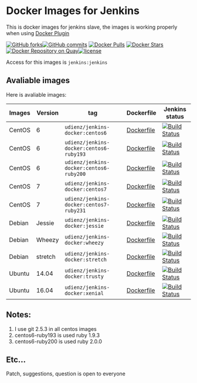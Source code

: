 Docker Images for Jenkins
=====================

This is docker images for jenkins slave, the images is working properly when using [Docker Plugin](https://wiki.jenkins-ci.org/display/JENKINS/Docker+Plugin)

[![GitHub forks](https://img.shields.io/github/forks/badges/shields.svg?style=social&label=Fork&maxAge=2592000?style=flat-square)](https://github.com/udienz/jenkins-docker)[![GitHub commits](https://img.shields.io/github/commits-since/udienz/jenkins-docker/0.1.svg?maxAge=2592000)]() [![Docker Pulls](https://img.shields.io/docker/pulls/udienz/jenkins-docker.svg?maxAge=2592000)](https://hub.docker.com/r/udienz/jenkins-docker) [![Docker Stars](https://img.shields.io/docker/stars/udienz/jenkins-docker.svg?maxAge=2592000)](https://hub.docker.com/r/udienz/jenkins-docker) [![Docker Repository on Quay](https://quay.io/repository/udienz/jenkins/status "Docker Repository on Quay")](https://quay.io/repository/udienz/jenkins)[![license](https://img.shields.io/github/license/udienz/jenkins-docker.svg?maxAge=2592000?style=flat-square)](https://github.com/udienz/jenkins-docker)

Access for this images is `jenkins:jenkins`

Avaliable images
----------------

Here is avaliable images:

Images | Version | tag |  Dockerfile | Jenkins status
--- | --- | --- | --- | ---
CentOS | 6 | `udienz/jenkins-docker:centos6` | [Dockerfile][2] | [![Build Status](https://jenkins.mahyudd.in/job/docker-centos6/badge/icon)](http://jenkins.mahyudd.in/job/docker-centos6)
CentOS | 6 | `udienz/jenkins-docker:centos6-ruby193` | [Dockerfile][3] | [![Build Status](https://jenkins.mahyudd.in/job/docker-centos6-ruby193/badge/icon)](http://jenkins.mahyudd.in/job/docker-centos6-ruby193)
CentOS | 6 | `udienz/jenkins-docker:centos6-ruby200` | [Dockerfile][4] | [![Build Status](https://jenkins.mahyudd.in/job/docker-centos6-ruby200/badge/icon)](http://jenkins.mahyudd.in/job/docker-centos6-ruby200)
CentOS | 7 | `udienz/jenkins-docker:centos7` | [Dockerfile][5] | [![Build Status](https://jenkins.mahyudd.in/job/docker-centos7/badge/icon)](http://jenkins.mahyudd.in/job/docker-centos7)
CentOS | 7 | `udienz/jenkins-docker:centos7-ruby231` | [Dockerfile][10] | [![Build Status](https://jenkins.mahyudd.in/job/docker-centos7-ruby231/badge/icon)](http://jenkins.mahyudd.in/job/docker-centos7)
Debian | Jessie | `udienz/jenkins-docker:jessie`  | [Dockerfile][1] | [![Build Status](https://jenkins.mahyudd.in/job/docker-jessie/badge/icon)](http://jenkins.mahyudd.in/job/docker-jessie)
Debian | Wheezy | `udienz/jenkins-docker:wheezy`  | [Dockerfile][8] | [![Build Status](https://jenkins.mahyudd.in/job/docker-wheezy/badge/icon)](http://jenkins.mahyudd.in/job/docker-wheezy)
Debian | stretch | `udienz/jenkins-docker:stretch`  | [Dockerfile][8] | [![Build Status](https://jenkins.mahyudd.in/job/docker-stretch/badge/icon)](http://jenkins.mahyudd.in/job/docker-stretch)
Ubuntu | 14.04 | `udienz/jenkins-docker:trusty` | [Dockerfile][6] | [![Build Status](https://jenkins.mahyudd.in/job/docker-trusty/badge/icon)](http://jenkins.mahyudd.in/job/docker-trusty)
Ubuntu | 16.04 | `udienz/jenkins-docker:xenial` | [Dockerfile][7] | [![Build Status](https://jenkins.mahyudd.in/job/docker-xenial/badge/icon)](http://jenkins.mahyudd.in/job/docker-xenial)

Notes:
-----
1. I use git 2.5.3 in all centos images
2. centos6-ruby193 is used ruby 1.9.3
3. centos6-ruby200 is used ruby 2.0.0

[1]: https://github.com/udienz/jenkins-docker/blob/master/jessie/Dockerfile
[2]: https://github.com/udienz/jenkins-docker/blob/master/centos6/Dockerfile
[3]: https://github.com/udienz/jenkins-docker/blob/master/centos6-ruby193/Dockerfile
[4]: https://github.com/udienz/jenkins-docker/blob/master/centos6-ruby200/Dockerfile
[5]: https://github.com/udienz/jenkins-docker/blob/master/centos7/Dockerfile
[6]: https://github.com/udienz/jenkins-docker/blob/master/trusty/Dockerfile
[7]: https://github.com/udienz/jenkins-docker/blob/master/xenial/Dockerfile
[8]: https://github.com/udienz/jenkins-docker/blob/master/wheezy/Dockerfile
[9]: https://github.com/udienz/jenkins-docker/blob/master/stretch/Dockerfile
[10]: https://github.com/udienz/jenkins-docker/blob/master/centos7-ruby231/Dockerfile

Etc...
------

Patch, suggestions, question is open to everyone
